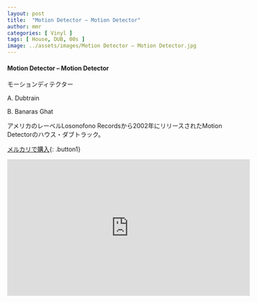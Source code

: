 ```yaml
---
layout: post
title:  "Motion Detector – Motion Detector"
author: mmr
categories: [ Vinyl ]
tags: [ House, DUB, 00s ]
image: ../assets/images/Motion Detector – Motion Detector.jpg
---
```


#### Motion Detector – Motion Detector

モーションディテクター

A. Dubtrain

B. Banaras Ghat

アメリカのレーベルLosonofono Recordsから2002年にリリースされたMotion Detectorのハウス・ダブトラック。

[メルカリで購入](https://jp.mercari.com/item/m69381674857?afid=6142608987){: .button1}


<iframe width="560" height="315" src="https://www.youtube.com/embed/aDizbl1agGk?si=BynfWTfuVNJ57iTr" title="YouTube video player" frameborder="0" allow="accelerometer; autoplay; clipboard-write; encrypted-media; gyroscope; picture-in-picture; web-share" referrerpolicy="strict-origin-when-cross-origin" allowfullscreen></iframe>